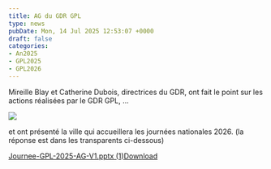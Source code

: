 ```yaml
---
title: AG du GDR GPL
type: news
pubDate: Mon, 14 Jul 2025 12:53:07 +0000
draft: false
categories:
- An2025
- GPL2025
- GPL2026
---
```


Mireille Blay et Catherine Dubois, directrices du GDR, ont fait le point sur les actions réalisées par le GDR GPL, ...

![](https://gdr-gpl.cnrs.fr/wp-content/uploads/2025/07/GPL25_AG1.jpg)

et ont présenté la ville qui accueillera les journées nationales 2026. (la réponse est dans les transparents ci-dessous)

[Journee-GPL-2025-AG-V1.pptx (1)](https://gdr-gpl.cnrs.fr/wp-content/uploads/2025/07/Journee-GPL-2025-AG-V1.pptx-1.pdf)[Download](https://gdr-gpl.cnrs.fr/wp-content/uploads/2025/07/Journee-GPL-2025-AG-V1.pptx-1.pdf)
